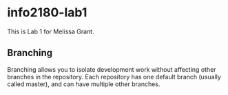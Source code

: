# info2180-lab1

This is Lab 1 for Melissa Grant.

## Branching

Branching allows you to isolate development work without affecting other branches in the repository. Each repository has one default branch (usually called master), and can have multiple other branches.
